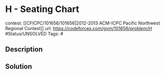 # H - Seating Chart

contest: [[CFICPC/101656/101656|2012-2013 ACM-ICPC Pacific Northwest Regional Contest]]
url: https://codeforces.com/gym/101656/problem/H
#Status/UNSOLVED
Tags: #

## Description

## Solution

